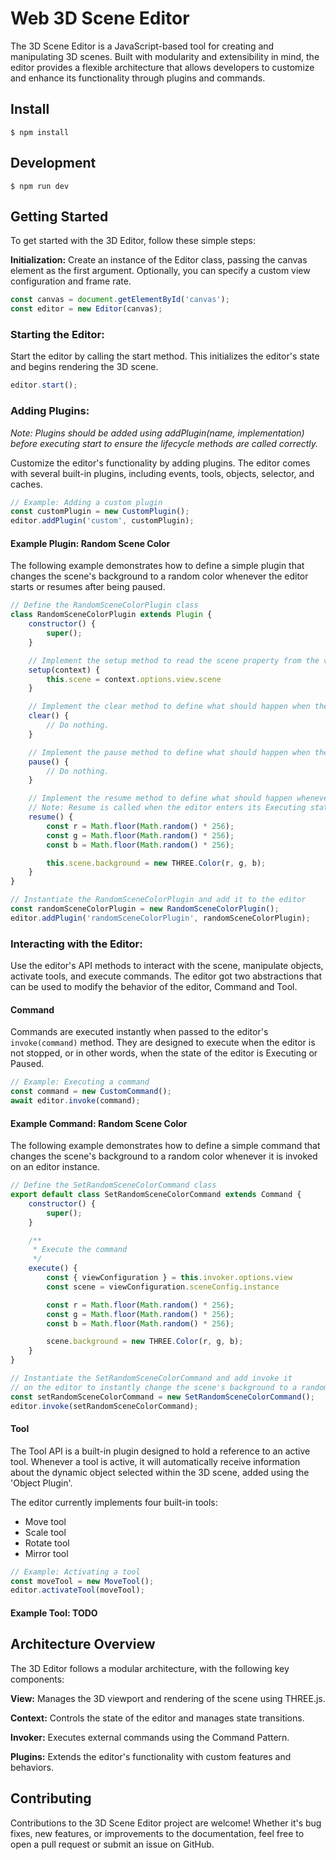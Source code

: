 # Web 3D Scene Editor
The 3D Scene Editor is a JavaScript-based tool for creating and manipulating 3D scenes. Built with modularity and extensibility in mind, the editor provides a flexible architecture that allows developers to customize and enhance its functionality through plugins and commands.

## Install
```
$ npm install
```

## Development
```
$ npm run dev
```

## Getting Started
To get started with the 3D Editor, follow these simple steps:

**Initialization:** Create an instance of the Editor class, passing the canvas element as the first argument. Optionally, you can specify a custom view configuration and frame rate.

```javascript
const canvas = document.getElementById('canvas');
const editor = new Editor(canvas);
```

### Starting the Editor: 
Start the editor by calling the start method. This initializes the editor's state and begins rendering the 3D scene.

```javascript
editor.start();
```

### Adding Plugins: 
*Note: Plugins should be added using addPlugin(name, implementation) before executing start to ensure the lifecycle methods are called correctly.*

Customize the editor's functionality by adding plugins. The editor comes with several built-in plugins, including events, tools, objects, selector, and caches.

```javascript
// Example: Adding a custom plugin
const customPlugin = new CustomPlugin();
editor.addPlugin('custom', customPlugin);
```

#### Example Plugin: Random Scene Color
The following example demonstrates how to define a simple plugin that changes the scene's background to a random color whenever the editor starts or resumes after being paused.

```javascript
// Define the RandomSceneColorPlugin class
class RandomSceneColorPlugin extends Plugin {
    constructor() {
        super();
    }

    // Implement the setup method to read the scene property from the view.
    setup(context) {
        this.scene = context.options.view.scene
    }

    // Implement the clear method to define what should happen when the editor stops.
    clear() {
        // Do nothing.
    }

    // Implement the pause method to define what should happen when the editor pauses.
    pause() {
        // Do nothing.
    }

    // Implement the resume method to define what should happen whenever the editor resumes.
    // Note: Resume is called when the editor enters its Executing state.
    resume() {
        const r = Math.floor(Math.random() * 256);
        const g = Math.floor(Math.random() * 256);
        const b = Math.floor(Math.random() * 256);

        this.scene.background = new THREE.Color(r, g, b);
    }
}

// Instantiate the RandomSceneColorPlugin and add it to the editor
const randomSceneColorPlugin = new RandomSceneColorPlugin();
editor.addPlugin('randomSceneColorPlugin', randomSceneColorPlugin);
```

### Interacting with the Editor: 
Use the editor's API methods to interact with the scene, manipulate objects, activate tools, and execute commands.
The editor got two abstractions that can be used to modify the behavior of the editor, Command and Tool. 

#### Command
Commands are executed instantly when passed to the editor's `invoke(command)` method. They are designed to execute when the editor is not stopped, or in other words, when the state of the editor is Executing or Paused.

```javascript
// Example: Executing a command
const command = new CustomCommand();
await editor.invoke(command);
```

#### Example Command: Random Scene Color
The following example demonstrates how to define a simple command that changes the scene's background to a random color whenever it is invoked on an editor instance.

```javascript
// Define the SetRandomSceneColorCommand class
export default class SetRandomSceneColorCommand extends Command {
    constructor() {
        super();
    }

    /**
     * Execute the command
     */
    execute() {
        const { viewConfiguration } = this.invoker.options.view
        const scene = viewConfiguration.sceneConfig.instance

        const r = Math.floor(Math.random() * 256);
        const g = Math.floor(Math.random() * 256);
        const b = Math.floor(Math.random() * 256);

        scene.background = new THREE.Color(r, g, b);
    }
}

// Instantiate the SetRandomSceneColorCommand and add invoke it
// on the editor to instantly change the scene's background to a random color
const setRandomSceneColorCommand = new SetRandomSceneColorCommand();
editor.invoke(setRandomSceneColorCommand);
```

#### Tool
The Tool API is a built-in plugin designed to hold a reference to an active tool. Whenever a tool is active, it will automatically receive information about the dynamic object selected within the 3D scene, added using the 'Object Plugin'.

The editor currently implements four built-in tools:
- Move tool
- Scale tool
- Rotate tool
- Mirror tool

```javascript
// Example: Activating a tool
const moveTool = new MoveTool();
editor.activateTool(moveTool);
```

#### Example Tool: TODO


## Architecture Overview
The 3D Editor follows a modular architecture, with the following key components:

**View:** Manages the 3D viewport and rendering of the scene using THREE.js.

**Context:** Controls the state of the editor and manages state transitions.

**Invoker:** Executes external commands using the Command Pattern.

**Plugins:** Extends the editor's functionality with custom features and behaviors.

## Contributing
Contributions to the 3D Scene Editor project are welcome! Whether it's bug fixes, new features, or improvements to the documentation, feel free to open a pull request or submit an issue on GitHub.
